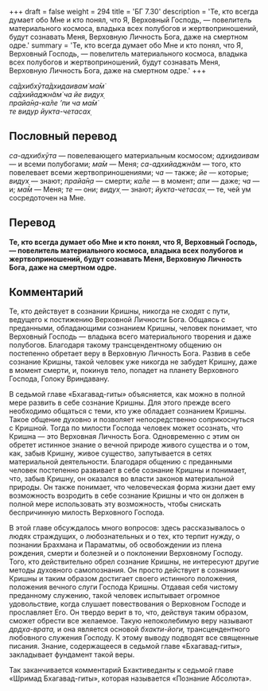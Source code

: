 +++
draft = false
weight = 294
title = 'БГ 7.30'
description = 'Те, кто всегда думает обо Мне и кто понял, что Я, Верховный Господь, — повелитель материального космоса, владыка всех полубогов и жертвоприношений, будут сознавать Меня, Верховную Личность Бога, даже на смертном одре.'
summary = 'Те, кто всегда думает обо Мне и кто понял, что Я, Верховный Господь, — повелитель материального космоса, владыка всех полубогов и жертвоприношений, будут сознавать Меня, Верховную Личность Бога, даже на смертном одре.'
+++

_са̄дхибхӯта̄дхидаивам̇ ма̄м̇  
са̄дхийаджн̃ам̇ ча йе видух̣  
прайа̄н̣а-ка̄ле ’пи ча ма̄м̇  
те видур йукта-четасах̣_

## Пословный перевод

_са_\-_адхибхӯта_ — повелевающего материальным космосом; _адхидаивам_ — и всеми полубогами; _ма̄м_ — Меня; _са_\-_адхийаджн̃ам_ — того, кто повелевает всеми жертвоприношениями; _ча_ — также; _йе_ — которые; _видух̣_ — знают; _прайа̄н̣а_ — смерти; _ка̄ле_ — в момент; _апи_ — даже; _ча_ — и; _ма̄м_ — Меня; _те_ — они; _видух̣_ — знают; _йукта_\-_четасах̣_ — те, чей ум сосредоточен на Мне.

## Перевод

**Те, кто всегда думает обо Мне и кто понял, что Я, Верховный Господь, — повелитель материального космоса, владыка всех полубогов и жертвоприношений, будут сознавать Меня, Верховную Личность Бога, даже на смертном одре.**

## Комментарий

Те, кто действует в сознании Кришны, никогда не сходят с пути, ведущего к постижению Верховной Личности Бога. Общаясь с преданными, обладающими сознанием Кришны, человек понимает, что Верховный Господь — владыка всего материального творения и даже полубогов. Благодаря такому трансцендентному общению он постепенно обретает веру в Верховную Личность Бога. Развив в себе сознание Кришны, такой человек уже никогда не забудет Кришну, даже в момент смерти, и, покинув тело, попадет на планету Верховного Господа, Голоку Вриндавану.

В седьмой главе «Бхагавад-гиты» объясняется, как можно в полной мере развить в себе сознание Кришны. Для этого прежде всего необходимо общаться с теми, кто уже обладает сознанием Кришны. Такое общение духовно и позволяет непосредственно соприкоснуться с Кришной. Тогда по милости Господа человек может осознать, что Кришна — это Верховная Личность Бога. Одновременно с этим он обретет истинное знание о вечной природе живого существа и о том, как, забыв Кришну, живое существо, запутывается в сетях материальной деятельности. Благодаря общению с преданными человек постепенно развивает в себе сознание Кришны и понимает, что, забыв Кришну, он оказался во власти законов материальной природы. Он также понимает, что человеческая форма жизни дает ему возможность возродить в себе сознание Кришны и что он должен в полной мере использовать эту возможность, чтобы снискать беспричинную милость Верховного Господа.

В этой главе обсуждалось много вопросов: здесь рассказывалось о людях страждущих, о любознательных и о тех, кто терпит нужду, о познании Брахмана и Параматмы, об освобождении из плена рождения, смерти и болезней и о поклонении Верховному Господу. Того, кто действительно обрел сознание Кришны, не интересуют другие методы духовного самопознания. Он просто действует в сознании Кришны и таким образом достигает своего истинного положения, положения вечного слуги Господа Кришны. Отдавая себя чистому преданному служению, такой человек испытывает огромное удовольствие, когда слушает повествования о Верховном Господе и прославляет Его. Он твердо верит в то, что, действуя таким образом, сможет обрести все желаемое. Такую непоколебимую веру называют _др̣д̣ха-врата,_ и она является основой _бхакти-йоги,_ трансцендентного любовного служения Господу. К этому выводу подводят все священные писания. Знание, содержащееся в седьмой главе «Бхагавад-гиты», закладывает фундамент такой веры.

Так заканчивается комментарий Бхактиведанты к седьмой главе «Шримад Бхагавад-гиты», которая называется «Познание Абсолюта».
